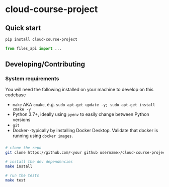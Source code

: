 # cloud-course-project

## Quick start

```bash
pip install cloud-course-project
```

```python
from files_api import ...
```

## Developing/Contributing

### System requirements

You will need the following installed on your machine to develop on this codebase

- `make` AKA `cmake`, e.g. `sudo apt-get update -y; sudo apt-get install cmake -y`
- Python 3.7+, ideally using `pyenv` to easily change between Python versions
- `git`
- Docker--typically by installing Docker Desktop. Validate that docker is running using `docker images`.

###

```bash
# clone the repo
git clone https://github.com/<your github username>/cloud-course-project.git

# install the dev dependencies
make install

# run the tests
make test
```
